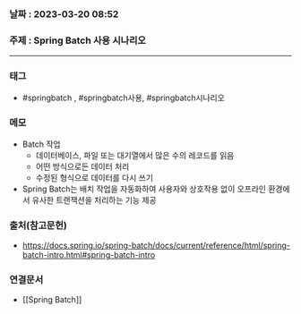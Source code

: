 ### 날짜 : 2023-03-20 08:52
### 주제 : Spring Batch 사용 시나리오
---
### 태그
* #springbatch , #springbatch사용, #springbatch시나리오 

### 메모
* Batch 작업
	* 데이터베이스, 파일 또는 대기열에서 많은 수의 레코드를 읽음
	* 어떤 방식으로든 데이터 처리
	* 수정된 형식으로 데이터를 다시 쓰기
* Spring Batch는 배치 작업을 자동화하여 사용자와 상호작용 없이 오프라인 환경에서 유사한 트랜잭션을 처리하는 기능 제공


### 출처(참고문헌)
-  https://docs.spring.io/spring-batch/docs/current/reference/html/spring-batch-intro.html#spring-batch-intro

### 연결문서
- [[Spring Batch]]